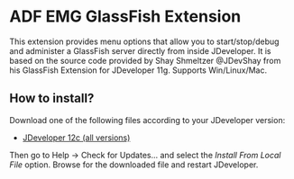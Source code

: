 # ADF EMG GlassFish Extension

This extension provides menu options that allow you to start/stop/debug and administer a GlassFish server directly from inside JDeveloper. 
It is based on the source code provided by Shay Shmeltzer @JDevShay from his GlassFish Extension for JDeveloper 11g. 
Supports Win/Linux/Mac.

## How to install?

Download one of the following files according to your JDeveloper version:

- [JDeveloper 12c (all versions)](https://github.com/adfemg/glassfish-extension/releases/download/v12/org.adfemg.gfextension.12.zip)

Then go to Help -> Check for Updates... and select the *Install From Local File* option. Browse for the downloaded file and restart JDeveloper.
